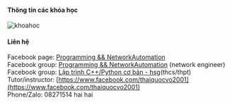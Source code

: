 #### Thông tin các khóa học
![khoahoc](https://scontent.fhan2-4.fna.fbcdn.net/v/t1.6435-9/153605618_113159460818248_7297268874083151530_n.jpg?_nc_cat=105&ccb=1-3&_nc_sid=730e14&_nc_ohc=AGcRj-g6zz0AX9-nMR4&_nc_ht=scontent.fhan2-4.fna&oh=26d82f81a16d02e24b7cbaf69092d077&oe=60B34AB1)                
          

#### Liên hệ
Facebook page: [Programming && NetworkAutomation](https://www.facebook.com/programmingna2001/)      
Facebook group: [Programming && NetworkAutomation](https://www.facebook.com/groups/programmingna2001/) (network engineer)    
Facebook group: [Lập trình C++/Python cơ bản - hsg](https://www.facebook.com/groups/programming2001/)(thcs/thpt)                                 
Tutor/instructor: [https://www.facebook.com/thaiquocvo2001](https://www.facebook.com/thaiquocvo2001)    
Phone/Zalo: 08271514 hai hai              
